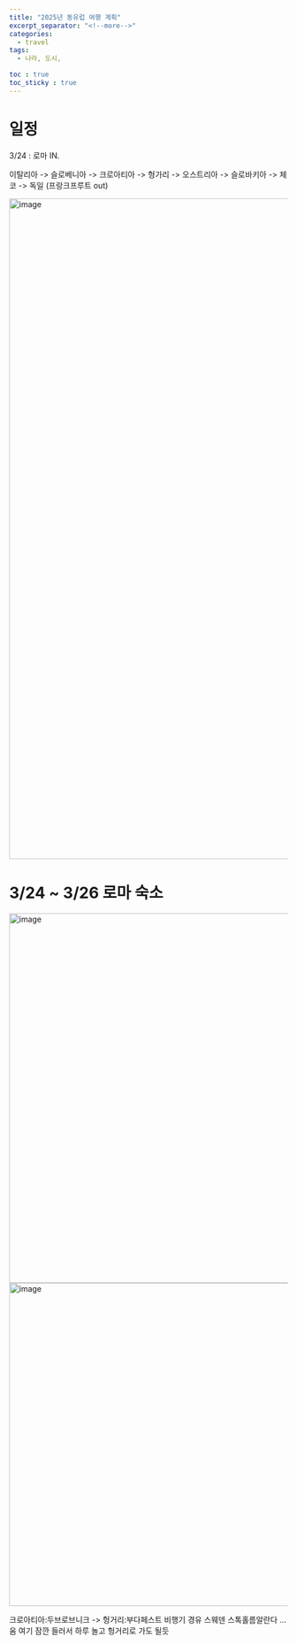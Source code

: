 ```yaml
---
title: "2025년 동유럽 여행 계획"
excerpt_separator: "<!--more-->"
categories:
  - travel
tags:
  - 나라, 도시, 

toc : true
toc_sticky : true
---
```



# 일정 
3/24 : 로마 IN.   

이탈리아 -> 슬로베니아 -> 크로아티아 -> 헝가리 -> 오스트리아 -> 슬로바키아 -> 체코 -> 독일 (프랑크프루트 out)

<img width="1194" alt="image" src="https://github.com/user-attachments/assets/10a7b570-55b6-42f8-9df9-0e1896bc2faf" />

# 3/24 ~ 3/26 로마 숙소
<img width="668" alt="image" src="https://github.com/user-attachments/assets/a1d53f15-c860-4a9a-abe0-3a16672c82bf" />
<img width="584" alt="image" src="https://github.com/user-attachments/assets/40f56103-420b-4aa4-a09d-893bd12bf0ed" />


크로아티아:두브로브니크  -> 헝거리:부다페스트 비행기 경유 스웨덴 스톡홀름알란다 ... 움 여기 잠깐 들러서 하루 놀고 헝거리로 가도 될듯      
